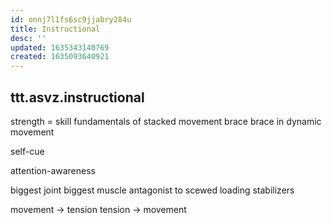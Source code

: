 ```yaml
---
id: onnj7l1fs6sc9jjabry284u
title: Instructional
desc: ''
updated: 1635343140769
created: 1635093640921
---
```



## ttt.asvz.instructional

strength = skill
fundamentals of stacked movement
  brace
  brace in dynamic movement

self-cue

attention-awareness

biggest joint
  biggest muscle
  antagonist to scewed loading
  stabilizers

movement -> tension
tension -> movement
